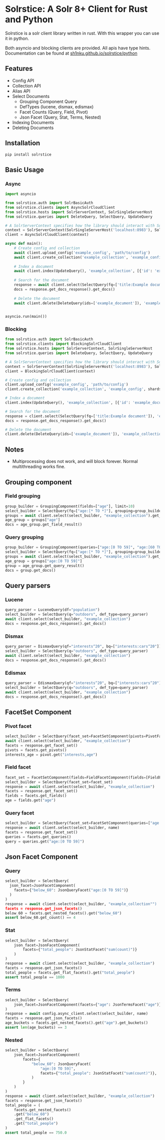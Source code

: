 # Solrstice: A Solr 8+ Client for Rust and Python
Solrstice is a solr client library written in rust. With this wrapper you can use it in python.

Both asyncio and blocking clients are provided. All apis have type hints.
Documentation can be found at [sh1nku.github.io/solrstice/python](https://sh1nku.github.io/solrstice/python)
## Features
* Config API
* Collection API
* Alias API
* Select Documents
  * Grouping Component Query
  * DefTypes (lucene, dismax, edismax)
  * Facet Counts (Query, Field, Pivot)
  * Json Facet (Query, Stat, Terms, Nested)
* Indexing Documents
* Deleting Documents
## Installation
```bash
pip install solrstice
```
## Basic Usage
### Async
```python
import asyncio

from solrstice.auth import SolrBasicAuth
from solrstice.clients import AsyncSolrCloudClient
from solrstice.hosts import SolrServerContext, SolrSingleServerHost
from solrstice.queries import DeleteQuery, SelectQuery, UpdateQuery

# A SolrServerContext specifies how the library should interact with Solr
context = SolrServerContext(SolrSingleServerHost('localhost:8983'), SolrBasicAuth('solr', 'SolrRocks'))
client = AsyncSolrCloudClient(context)

async def main():
    # Create config and collection
    await client.upload_config('example_config', 'path/to/config')
    await client.create_collection('example_collection', 'example_config', shards=1, replication_factor=1)
    
    # Index a document
    await client.index(UpdateQuery(), 'example_collection', [{'id': 'example_document', 'title': 'Example document'}])
    
    # Search for the document
    response = await client.select(SelectQuery(fq=['title:Example document']), 'example_collection')
    docs = response.get_docs_response().get_docs()
    
    # Delete the document
    await client.delete(DeleteQuery(ids=['example_document']), 'example_collection')
    

asyncio.run(main())
```
### Blocking
```python
from solrstice.auth import SolrBasicAuth
from solrstice.clients import BlockingSolrCloudClient
from solrstice.hosts import SolrServerContext, SolrSingleServerHost
from solrstice.queries import DeleteQuery, SelectQuery, UpdateQuery

# A SolrServerContext specifies how the library should interact with Solr
context = SolrServerContext(SolrSingleServerHost('localhost:8983'), SolrBasicAuth('solr', 'SolrRocks'))
client = BlockingSolrCloudClient(context)

# Create config and collection
client.upload_config('example_config', 'path/to/config')
client.create_collection('example_collection', 'example_config', shards=1, replication_factor=1)

# Index a document
client.index(UpdateQuery(), 'example_collection', [{'id': 'example_document', 'title': 'Example document'}])

# Search for the document
response = client.select(SelectQuery(fq=['title:Example document']), 'example_collection')
docs = response.get_docs_response().get_docs()

# Delete the document
client.delete(DeleteQuery(ids=['example_document']), 'example_collection')
```

## Notes
* Multiprocessing does not work, and will block forever. Normal multithreading works fine.

## Grouping component
### Field grouping
```python
group_builder = GroupingComponent(fields=["age"], limit=10)
select_builder = SelectQuery(fq=["age:[* TO *]"], grouping=group_builder)
groups = await client.select(select_builder, "example_collection").get_groups()
age_group = groups["age"]
docs = age_group.get_field_result()
```
### Query grouping
```python
group_builder = GroupingComponent(queries=["age:[0 TO 59]", "age:[60 TO *]"], limit=10)
select_builder = SelectQuery(fq=["age:[* TO *]"], grouping=group_builder)
groups = await client.select(select_builder, "example_collection").get_groups()
age_group = groups["age:[0 TO 59]"]
group = age_group.get_query_result()
docs = group.get_docs()
```
## Query parsers
### Lucene
```python
query_parser = LuceneQuery(df="population")
select_builder = SelectQuery(q="outdoors", def_type=query_parser)
await client.select(select_builder, "example_collection")
docs = response.get_docs_response().get_docs()
```
### Dismax
```python
query_parser = DismaxQuery(qf="interests^20", bq=["interests:cars^20"])
select_builder = SelectQuery(q="outdoors", def_type=query_parser)
await client.select(select_builder, "example_collection")
docs = response.get_docs_response().get_docs()
```
### Edismax
```python
query_parser = EdismaxQuery(qf="interests^20", bq=["interests:cars^20"])
select_builder = SelectQuery(q="outdoors", def_type=query_parser)
await client.select(select_builder, "example_collection")
docs = response.get_docs_response().get_docs()
```
## FacetSet Component
### Pivot facet
```python
select_builder = SelectQuery(facet_set=FacetSetComponent(pivots=PivotFacetComponent(["interests,age"])))
await client.select(select_builder, "example_collection")
facets = response.get_facet_set()
pivots = facets.get_pivots()
interests_age = pivot.get("interests,age")
```
### Field facet
```python
facet_set = FacetSetComponent(fields=FieldFacetComponent(fields=[FieldFacetEntry("age")]))
select_builder = SelectQuery(facet_set=facet_set)
response = await client.select(select_builder, "example_collection")
facets = response.get_facet_set()
fields = facets.get_fields()
age = fields.get("age")
```
### Query facet
```python
select_builder = SelectQuery(facet_set=FacetSetComponent(queries=["age:[0 TO 59]"]))
response = await client.select(select_builder, name)
facets = response.get_facet_set()
queries = facets.get_queries()
query = queries.get("age:[0 TO 59]")
```
## Json Facet Component
### Query
```python
select_builder = SelectQuery(
  json_facet=JsonFacetComponent(
    facets={"below_60": JsonQueryFacet("age:[0 TO 59]")}
  )
)
response = await client.select(select_builder, "example_collection"")
facets = response.get_json_facets()
below_60 = facets.get_nested_facets().get("below_60")
assert below_60.get_count() == 4
```
### Stat
```python
select_builder = SelectQuery(
    json_facet=JsonFacetComponent(
        facets={"total_people": JsonStatFacet("sum(count)")}
    )
)
response = await client.select(select_builder, "example_collection")
facets = response.get_json_facets()
total_people = facets.get_flat_facets().get("total_people")
assert total_people == 1000
```
### Terms
```python
select_builder = SelectQuery(
    json_facet=JsonFacetComponent(facets={"age": JsonTermsFacet("age")})
)
response = await config.async_client.select(select_builder, name)
facets = response.get_json_facets()
age_buckets = facets.get_nested_facets().get("age").get_buckets()
assert len(age_buckets) == 3
```
### Nested
```python
select_builder = SelectQuery(
    json_facet=JsonFacetComponent(
        facets={
            "below_60": JsonQueryFacet(
                "age:[0 TO 59]",
                facets={"total_people": JsonStatFacet("sum(count)")},
            )
        }
    )
)
response = await client.select(select_builder, "example_collection")
facets = response.get_json_facets()
total_people = (
    facets.get_nested_facets()
    .get("below_60")
    .get_flat_facets()
    .get("total_people")
)
assert total_people == 750.0
```